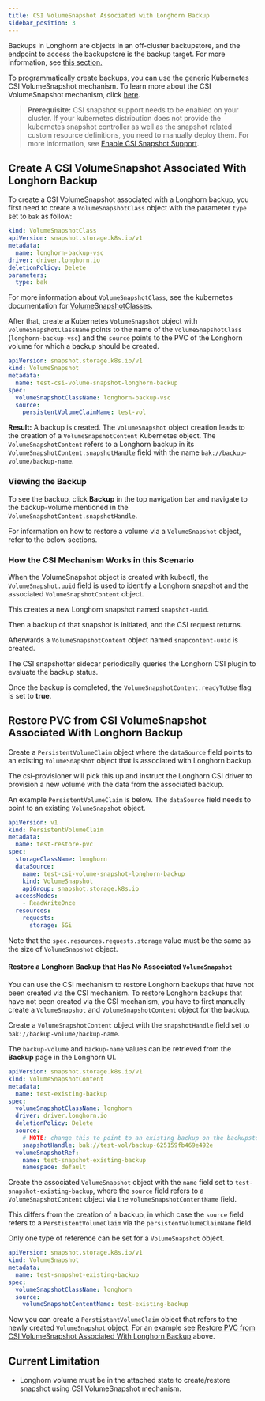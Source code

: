 ```yaml
---
title: CSI VolumeSnapshot Associated with Longhorn Backup
sidebar_position: 3
---
```


Backups in Longhorn are objects in an off-cluster backupstore, and the endpoint to access the backupstore is the backup target. For more information, see [this section.](../../../concepts/#31-how-backups-work)

To programmatically create backups, you can use the generic Kubernetes CSI VolumeSnapshot mechanism. To learn more about the CSI VolumeSnapshot mechanism, click [here](https://kubernetes.io/docs/concepts/storage/volume-snapshots/).

> **Prerequisite:** CSI snapshot support needs to be enabled on your cluster.
> If your kubernetes distribution does not provide the kubernetes snapshot controller
> as well as the snapshot related custom resource definitions, you need to manually deploy them.
> For more information, see [Enable CSI Snapshot Support](../enable-csi-snapshot-support).

## Create A CSI VolumeSnapshot Associated With Longhorn Backup

To create a CSI VolumeSnapshot associated with a Longhorn backup, you first need to create a `VolumeSnapshotClass` object
with the parameter `type` set to `bak` as follow:
```yaml
kind: VolumeSnapshotClass
apiVersion: snapshot.storage.k8s.io/v1
metadata:
  name: longhorn-backup-vsc
driver: driver.longhorn.io
deletionPolicy: Delete
parameters:
  type: bak
```
For more information about `VolumeSnapshotClass`, see the kubernetes documentation for [VolumeSnapshotClasses](https://kubernetes.io/docs/concepts/storage/volume-snapshot-classes/).

After that, create a Kubernetes `VolumeSnapshot` object with `volumeSnapshotClassName` points to the name of the `VolumeSnapshotClass` (`longhorn-backup-vsc`) and
the `source` points to the PVC of the Longhorn volume for which a backup should be created.
```yaml
apiVersion: snapshot.storage.k8s.io/v1
kind: VolumeSnapshot
metadata:
  name: test-csi-volume-snapshot-longhorn-backup
spec:
  volumeSnapshotClassName: longhorn-backup-vsc
  source:
    persistentVolumeClaimName: test-vol
```

**Result:**
A backup is created. The `VolumeSnapshot` object creation leads to the creation of a `VolumeSnapshotContent` Kubernetes object.
The `VolumeSnapshotContent` refers to a Longhorn backup in its `VolumeSnapshotContent.snapshotHandle` field with the name `bak://backup-volume/backup-name`.

### Viewing the Backup

To see the backup, click **Backup** in the top navigation bar and navigate to the backup-volume mentioned in the `VolumeSnapshotContent.snapshotHandle`.

For information on how to restore a volume via a `VolumeSnapshot` object, refer to the below sections.

### How the CSI Mechanism Works in this Scenario

When the VolumeSnapshot object is created with kubectl, the `VolumeSnapshot.uuid` field is used to identify a Longhorn snapshot and the associated `VolumeSnapshotContent` object.

This creates a new Longhorn snapshot named `snapshot-uuid`.

Then a backup of that snapshot is initiated, and the CSI request returns.

Afterwards a `VolumeSnapshotContent` object named `snapcontent-uuid` is created.

The CSI snapshotter sidecar periodically queries the Longhorn CSI plugin to evaluate the backup status.

Once the backup is completed, the `VolumeSnapshotContent.readyToUse` flag is set to **true**.


## Restore PVC from CSI VolumeSnapshot Associated With Longhorn Backup
Create a `PersistentVolumeClaim` object where the `dataSource` field points to an existing `VolumeSnapshot` object that is associated with Longhorn backup.

The csi-provisioner will pick this up and instruct the Longhorn CSI driver to provision a new volume with the data from the associated backup.

An example `PersistentVolumeClaim` is below. The `dataSource` field needs to point to an existing `VolumeSnapshot` object.

```yaml
apiVersion: v1
kind: PersistentVolumeClaim
metadata:
  name: test-restore-pvc
spec:
  storageClassName: longhorn
  dataSource:
    name: test-csi-volume-snapshot-longhorn-backup
    kind: VolumeSnapshot
    apiGroup: snapshot.storage.k8s.io
  accessModes:
    - ReadWriteOnce
  resources:
    requests:
      storage: 5Gi
```
Note that the `spec.resources.requests.storage` value must be the same as the size of `VolumeSnapshot` object.


#### Restore a Longhorn Backup that Has No Associated `VolumeSnapshot`
You can use the CSI mechanism to restore Longhorn backups that have not been created via the CSI mechanism.
To restore Longhorn backups that have not been created via the CSI mechanism, you have to first manually create a `VolumeSnapshot` and `VolumeSnapshotContent` object for the backup.

Create a `VolumeSnapshotContent` object with the `snapshotHandle` field set to `bak://backup-volume/backup-name`.

The `backup-volume` and `backup-name` values can be retrieved from the **Backup** page in the Longhorn UI.

```yaml
apiVersion: snapshot.storage.k8s.io/v1
kind: VolumeSnapshotContent
metadata:
  name: test-existing-backup
spec:
  volumeSnapshotClassName: longhorn
  driver: driver.longhorn.io
  deletionPolicy: Delete
  source:
    # NOTE: change this to point to an existing backup on the backupstore
    snapshotHandle: bak://test-vol/backup-625159fb469e492e
  volumeSnapshotRef:
    name: test-snapshot-existing-backup
    namespace: default
```

Create the associated `VolumeSnapshot` object with the `name` field set to `test-snapshot-existing-backup`, where the `source` field refers to a `VolumeSnapshotContent` object via the `volumeSnapshotContentName` field.

This differs from the creation of a backup, in which case the `source` field refers to a `PerstistentVolumeClaim` via the `persistentVolumeClaimName` field.

Only one type of reference can be set for a `VolumeSnapshot` object.

```yaml
apiVersion: snapshot.storage.k8s.io/v1
kind: VolumeSnapshot
metadata:
  name: test-snapshot-existing-backup
spec:
  volumeSnapshotClassName: longhorn
  source:
    volumeSnapshotContentName: test-existing-backup
```

Now you can create a `PerstistantVolumeClaim` object that refers to the newly created `VolumeSnapshot` object.
For an example see [Restore PVC from CSI VolumeSnapshot Associated With Longhorn Backup](#restore-pvc-from-csi-volumesnapshot-associated-with-longhorn-backup) above.

## Current Limitation

* Longhorn volume must be in the attached state to create/restore snapshot using CSI VolumeSnapshot mechanism.
